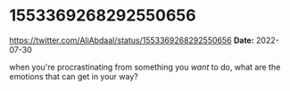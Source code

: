 # 1553369268292550656
https://twitter.com/AliAbdaal/status/1553369268292550656
**Date:** 2022-07-30

when you're procrastinating from something you *want* to do, what are the emotions that can get in your way?
